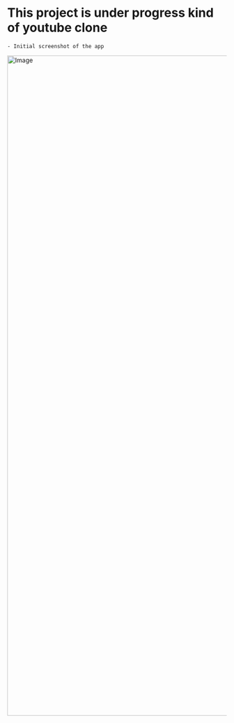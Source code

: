 # This project is under progress kind of youtube clone
    - Initial screenshot of the app


<img width="1512" alt="Image" src="https://github.com/user-attachments/assets/2006e663-691e-4ce7-820d-bb176194f33b" />

